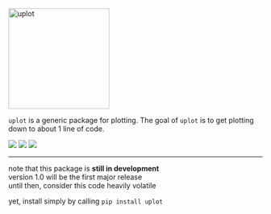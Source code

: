 
<img src="uplot.svg" alt="uplot" height="200px">

`uplot` is a generic package for plotting. The goal of `uplot` is to get plotting down to about 1 line of code.

<span style="white-space: nowrap;">
    <a href="https://pypi.org/project/uplot"><img src="https://img.shields.io/pypi/v/uplot" /></a>
    <a href="https://github.com/LockhartLab/uplot/actions/workflows/build.yml"><img src="https://github.com/LockhartLab/uplot/actions/workflows/build.yml/badge.svg" /></a>
    <a href="https://codecov.io/gh/LockhartLab/uplot"><img src="https://img.shields.io/codecov/c/github/lockhartlab/uplot/master" /></a>
</span>

<!--*dev:*  
<nobr><img src="https://img.shields.io/travis/com/lockhartlab/uplot/dev"  alt="build-status-dev"/></nobr>
<nobr><img src="https://img.shields.io/codecov/c/github/lockhartlab/uplot/dev" alt="coverage-dev"/></nobr>
-->
<hr>

note that this package is **still in development**  
version 1.0 will be the first major release  
until then, consider this code heavily volatile

yet, install simply by calling ```pip install uplot```

